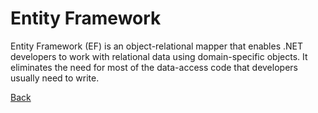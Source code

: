 # Entity Framework

Entity Framework (EF) is an object-relational mapper 
that enables .NET developers to work with relational data using domain-specific objects. 
It eliminates the need for most of the data-access code that developers usually need to write.

[Back](https://github.com/yeseniamolinab/mvc5-introduction/blob/master/README.md)
